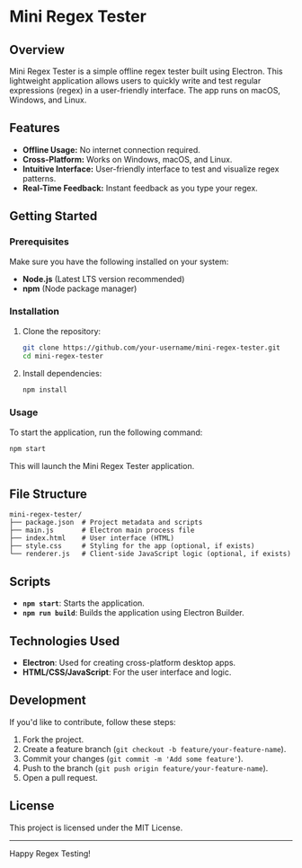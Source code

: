 # Mini Regex Tester

## Overview
Mini Regex Tester is a simple offline regex tester built using Electron. This lightweight application allows users to quickly write and test regular expressions (regex) in a user-friendly interface. The app runs on macOS, Windows, and Linux.

## Features
- **Offline Usage:** No internet connection required.
- **Cross-Platform:** Works on Windows, macOS, and Linux.
- **Intuitive Interface:** User-friendly interface to test and visualize regex patterns.
- **Real-Time Feedback:** Instant feedback as you type your regex.

## Getting Started

### Prerequisites
Make sure you have the following installed on your system:
- **Node.js** (Latest LTS version recommended)
- **npm** (Node package manager)

### Installation
1. Clone the repository:
   ```bash
   git clone https://github.com/your-username/mini-regex-tester.git
   cd mini-regex-tester
   ```
2. Install dependencies:
   ```bash
   npm install
   ```

### Usage
To start the application, run the following command:
```bash
npm start
```
This will launch the Mini Regex Tester application.

## File Structure
```
mini-regex-tester/
├── package.json  # Project metadata and scripts
├── main.js       # Electron main process file
├── index.html    # User interface (HTML)
├── style.css     # Styling for the app (optional, if exists)
└── renderer.js   # Client-side JavaScript logic (optional, if exists)
```

## Scripts
- **`npm start`**: Starts the application.
- **`npm run build`**: Builds the application using Electron Builder.

## Technologies Used
- **Electron**: Used for creating cross-platform desktop apps.
- **HTML/CSS/JavaScript**: For the user interface and logic.

## Development
If you'd like to contribute, follow these steps:
1. Fork the project.
2. Create a feature branch (`git checkout -b feature/your-feature-name`).
3. Commit your changes (`git commit -m 'Add some feature'`).
4. Push to the branch (`git push origin feature/your-feature-name`).
5. Open a pull request.

## License
This project is licensed under the MIT License.

---

Happy Regex Testing!
